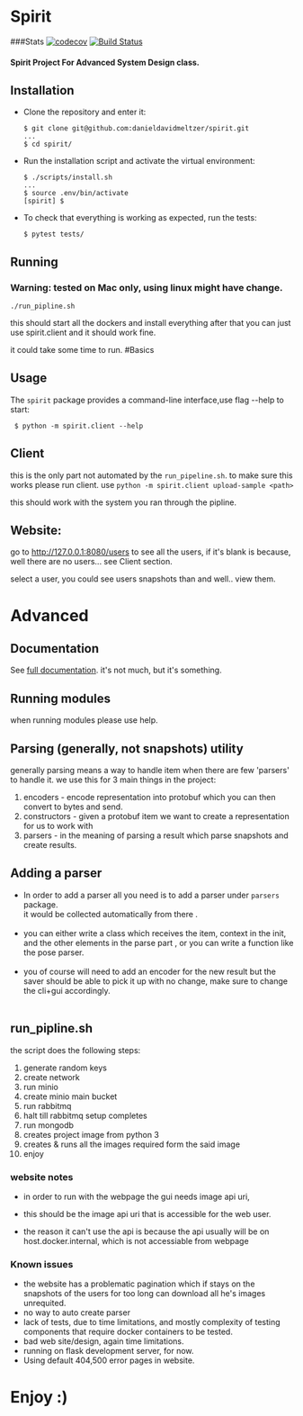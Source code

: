 

# Spirit

###Stats
[![codecov](https://codecov.io/gh/danieldavidmeltzer/spirit/branch/master/graph/badge.svg)](https://codecov.io/gh/danieldavidmeltzer/spirit)
[![Build Status](https://travis-ci.com/danieldavidmeltzer/spirit.svg?branch=master)](https://travis-ci.com/danieldavidmeltzer/spirit)
<h4>Spirit Project For Advanced System Design class.</h4>


## Installation

- Clone the repository and enter it:

    ```shell script
    $ git clone git@github.com:danieldavidmeltzer/spirit.git
    ...
    $ cd spirit/
    ```


- Run the installation script and activate the virtual environment:

    ```shell script
    $ ./scripts/install.sh
    ...
    $ source .env/bin/activate
    [spirit] $
    ```

- To check that everything is working as expected, run the tests:
    ```shell script
    $ pytest tests/
    ```

## Running
### Warning: tested on Mac only, using linux might have change.
```shell script
./run_pipline.sh
```
this should start all the dockers and install everything
after that you can just use spirit.client and it should work fine.

it could take some time to run. 
#Basics
## Usage

   The `spirit` package provides a command-line interface,use flag --help to start:
   ```shell script
    $ python -m spirit.client --help
   ```

## Client

this is the only part not automated by the `run_pipeline.sh`. to make 
sure this works please run client. use 
`python -m spirit.client upload-sample <path>`

this should work with the system you ran through the pipline.
## Website:

go to http://127.0.0.1:8080/users to see all the users, if it's blank is 
because, well there are no users... see Client section. 

select a user, you could see users snapshots than and well.. view them.

 
# Advanced

## Documentation
 See [full documentation](https://readthedocs.org/projects/spirit-daniel/).
 it's not much, but it's something.
 
## Running modules

when running modules please use help. 
 
## Parsing (generally, not snapshots) utility

generally parsing means a way to handle item when there are
few 'parsers' to handle it. we use this for 3 main things in the project:
1. encoders - encode representation into protobuf 
which you can then convert to bytes and send.
2. constructors - given a protobuf item we want to create a representation for
us to work with
3. parsers - in the meaning of parsing a result which parse snapshots 
and create results.


## Adding a parser

- In order to add a parser all you need is to add a parser under 
`parsers` package. <br>it would be collected automatically from there .<br><br>
- you can either write a class which receives the item, context
 in the init, and the
other elements in the parse part , or you can write a function 
like the pose parser.<br><br>
- you of course will need to add an encoder for the new result but the saver
should be able to pick it up with no change, make sure to change the cli+gui 
accordingly.
<br><br>


## run_pipline.sh 

the script does the following steps:
1. generate random keys
2. create network 
3. run minio 
4. create minio main bucket
5. run rabbitmq 
6. halt till rabbitmq setup completes
7. run mongodb
8. creates project image from python 3
9. creates & runs all the images required form the said image
10. enjoy

### website notes
- in order to run with the webpage the gui needs image api uri,
- this should be the image api uri that is accessible for the web user.
 
- the reason it can't use the api is because the api usually
 will be on host.docker.internal, which is not accessiable from webpage

### Known issues

- the website has a problematic pagination which if stays on the snapshots of 
the users for too long can download all he's images unrequited.
- no way to auto create parser
- lack of tests, due to time limitations, and mostly complexity of 
testing components that require docker containers to be tested.
- bad web site/design, again time limitations.
- running on flask development server, for now.
- Using default 404,500 error pages in website.

# Enjoy :)